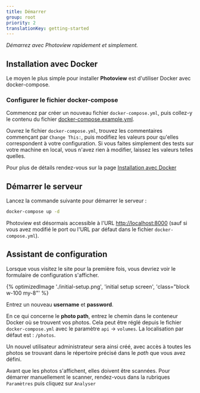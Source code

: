 ```yaml
---
title: Démarrer
group: root
priority: 2
translationKey: getting-started
---
```


_Démarrez avec Photoview rapidement et simplement._

## Installation avec Docker

Le moyen le plus simple pour installer **Photoview** est d'utiliser Docker avec docker-compose.

### Configurer le fichier docker-compose

Commencez par créer un nouveau fichier `docker-compose.yml`, puis collez-y le contenu du fichier [docker-compose.example.yml](https://github.com/photoview/photoview/blob/master/docker-compose%20example/docker-compose.example.yml).

Ouvrez le fichier `docker-compose.yml`, trouvez les commentaires commençant par `Change This:`, puis modifiez les valeurs pour qu'elles correspondent à votre configuration.
Si vous faites simplement des tests sur votre machine en local, vous n'avez rien à modifier, laissez les valeurs telles quelles.

Pour plus de détails rendez-vous sur la page [Installation avec Docker](/fr/docs/installation-docker/)

## Démarrer le serveur

Lancez la commande suivante pour démarrer le serveur :

```bash
docker-compose up -d
```

Photoview est désormais accessible à l'URL [http://localhost:8000](http://localhost:8000) (sauf si vous avez modifié le port ou l'URL par défaut dans le fichier  `docker-compose.yml`).

## Assistant de configuration

Lorsque vous visitez le site pour la première fois, vous devriez voir le formulaire de configuration s'afficher.

{% optimizedImage './initial-setup.png', 'initial setup screen', 'class="block w-100 my-8"' %}

Entrez un nouveau **username** et **password**.

En ce qui concerne le **photo path**, entrez le chemin dans le conteneur Docker où se trouvent vos photos.
Cela peut être réglé depuis le fichier `docker-compose.yml` avec le paramètre `api` -> `volumes`.
La localisation par défaut est : `/photos`.

Un nouvel utilisateur administrateur sera ainsi créé, avec accès à toutes les photos se trouvant dans le répertoire précisé dans le _path_ que vous avez défini.

Avant que les photos s'affichent, elles doivent être scannées. Pour démarrer manuellement le scanner, rendez-vous dans la rubriques `Paramètres` puis cliquez sur `Analyser`
